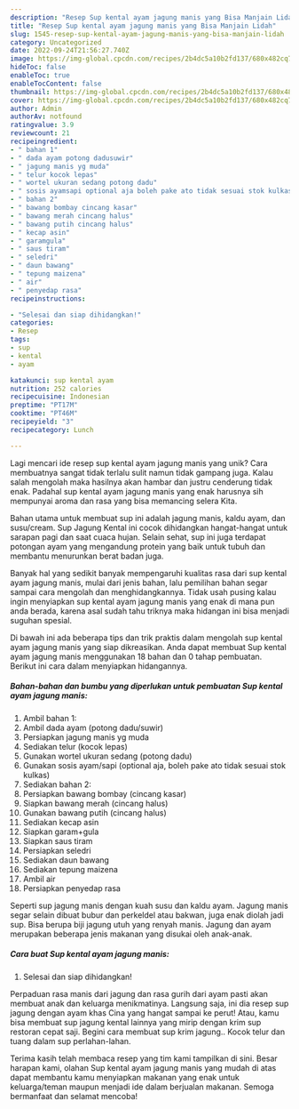 ```yaml
---
description: "Resep Sup kental ayam jagung manis yang Bisa Manjain Lidah"
title: "Resep Sup kental ayam jagung manis yang Bisa Manjain Lidah"
slug: 1545-resep-sup-kental-ayam-jagung-manis-yang-bisa-manjain-lidah
category: Uncategorized
date: 2022-09-24T21:56:27.740Z
image: https://img-global.cpcdn.com/recipes/2b4dc5a10b2fd137/680x482cq70/sup-kental-ayam-jagung-manis-foto-resep-utama.jpg
hideToc: false
enableToc: true
enableTocContent: false
thumbnail: https://img-global.cpcdn.com/recipes/2b4dc5a10b2fd137/680x482cq70/sup-kental-ayam-jagung-manis-foto-resep-utama.jpg
cover: https://img-global.cpcdn.com/recipes/2b4dc5a10b2fd137/680x482cq70/sup-kental-ayam-jagung-manis-foto-resep-utama.jpg
author: Admin
authorAv: notfound
ratingvalue: 3.9
reviewcount: 21
recipeingredient:
- " bahan 1"
- " dada ayam potong dadusuwir"
- " jagung manis yg muda"
- " telur kocok lepas"
- " wortel ukuran sedang potong dadu"
- " sosis ayamsapi optional aja boleh pake ato tidak sesuai stok kulkas"
- " bahan 2"
- " bawang bombay cincang kasar"
- " bawang merah cincang halus"
- " bawang putih cincang halus"
- " kecap asin"
- " garamgula"
- " saus tiram"
- " seledri"
- " daun bawang"
- " tepung maizena"
- " air"
- " penyedap rasa"
recipeinstructions:

- "Selesai dan siap dihidangkan!"
categories:
- Resep
tags:
- sup
- kental
- ayam

katakunci: sup kental ayam 
nutrition: 252 calories
recipecuisine: Indonesian
preptime: "PT17M"
cooktime: "PT46M"
recipeyield: "3"
recipecategory: Lunch

---
```





Lagi mencari ide resep sup kental ayam jagung manis yang unik? Cara membuatnya sangat tidak terlalu sulit namun tidak gampang juga. Kalau salah mengolah maka hasilnya akan hambar dan justru cenderung tidak enak. Padahal sup kental ayam jagung manis yang enak harusnya sih mempunyai aroma dan rasa yang bisa memancing selera Kita.





Bahan utama untuk membuat sup ini adalah jagung manis, kaldu ayam, dan susu/cream. Sup Jagung Kental ini cocok dihidangkan hangat-hangat untuk sarapan pagi dan saat cuaca hujan. Selain sehat, sup ini juga terdapat potongan ayam yang mengandung protein yang baik untuk tubuh dan membantu menurunkan berat badan juga.

Banyak hal yang sedikit banyak mempengaruhi kualitas rasa dari sup kental ayam jagung manis, mulai dari jenis bahan, lalu pemilihan bahan segar sampai cara mengolah dan menghidangkannya. Tidak usah pusing kalau ingin menyiapkan sup kental ayam jagung manis yang enak di mana pun anda berada, karena asal sudah tahu triknya maka hidangan ini bisa menjadi suguhan spesial.






Di bawah ini ada beberapa tips dan trik praktis dalam mengolah sup kental ayam jagung manis yang siap dikreasikan. Anda dapat membuat Sup kental ayam jagung manis menggunakan 18 bahan dan 0 tahap pembuatan. Berikut ini cara dalam menyiapkan hidangannya.

<!--inarticleads1-->

##### Bahan-bahan dan bumbu yang diperlukan untuk pembuatan Sup kental ayam jagung manis:

1. Ambil  bahan 1:
1. Ambil  dada ayam (potong dadu/suwir)
1. Persiapkan  jagung manis yg muda
1. Sediakan  telur (kocok lepas)
1. Gunakan  wortel ukuran sedang (potong dadu)
1. Gunakan  sosis ayam/sapi (optional aja, boleh pake ato tidak sesuai stok kulkas)
1. Sediakan  bahan 2:
1. Persiapkan  bawang bombay (cincang kasar)
1. Siapkan  bawang merah (cincang halus)
1. Gunakan  bawang putih (cincang halus)
1. Sediakan  kecap asin
1. Siapkan  garam+gula
1. Siapkan  saus tiram
1. Persiapkan  seledri
1. Sediakan  daun bawang
1. Sediakan  tepung maizena
1. Ambil  air
1. Persiapkan  penyedap rasa


Seperti sup jagung manis dengan kuah susu dan kaldu ayam. Jagung manis segar selain dibuat bubur dan perkeldel atau bakwan, juga enak diolah jadi sup. Bisa berupa biji jagung utuh yang renyah manis. Jagung dan ayam merupakan beberapa jenis makanan yang disukai oleh anak-anak. 

<!--inarticleads2-->

##### Cara buat Sup kental ayam jagung manis:


1. Selesai dan siap dihidangkan!

Perpaduan rasa manis dari jagung dan rasa gurih dari ayam pasti akan membuat anak dan keluarga menikmatinya. Langsung saja, ini dia resep sup jagung dengan ayam khas Cina yang hangat sampai ke perut! Atau, kamu bisa membuat sup jagung kental lainnya yang mirip dengan krim sup restoran cepat saji. Begini cara membuat sup krim jagung.. Kocok telur dan tuang dalam sup perlahan-lahan. 

Terima kasih telah membaca resep yang tim kami tampilkan di sini. Besar harapan kami, olahan Sup kental ayam jagung manis yang mudah di atas dapat membantu kamu menyiapkan makanan yang enak untuk keluarga/teman maupun menjadi ide dalam berjualan makanan. Semoga bermanfaat dan selamat mencoba!
